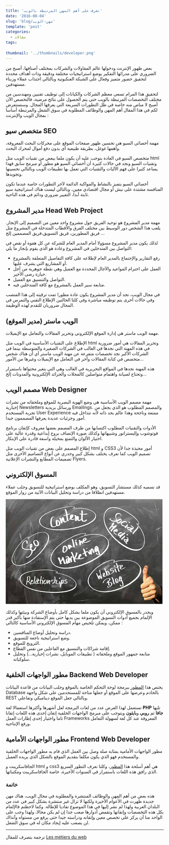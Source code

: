 ```yaml
---
title: 'تعرف على أهم المهن المرتبطة بالويب'
date: '2016-08-04'
slug: 'blog/مهن-الويب'
template: 'post'
categories:
  - مقالات
tags:

thumbnail: '../thumbnails/developer.png'
---
```


بعض ظهور الإنترنت ودخولها عالم المقاولات والشركات بمختلف أصنافها، أصبح من الضروري على مدرائها التفكير بوضع استراتيجيات مختلفة ودقيقة وذات أهداف محددة لتحقيق حضور متميز وفعال على الشبكة العنكبوتية وبالتالي اجتذاب عملاء وزبناء مستهدفين.

لتحقيق هذا المرام تسعى معظم الشركات والكيانات إلى توظيف تقنيين ومهندسين من مختلف التخصصات المرتبطة بالويب حتى يتم الحصول على نتائج مرضية، فالتخصص الآن أصبح لا مناص منه خاصة في ظل التطورات السريعة التي يعرفها المجال. وسنستعرض لكم في هذا المقال أهم المهن والوظائف المطلوبة في سوق الشغل والمرتبطة أساسا بمجال الويب والإنترنت :

## متخصص سيو SEO

مهمة أخصائي السيو هي تحسين ظهور صفحات الموقع على محركات البحث المعروفة، وأهمها غوغل، بطريقة طبيعية أي بدون دفع أموال لمحرك البحث.

متخصص السيو في العادة يتوجب عليه أن يكون ملما ببعض من تقنيات الويب مثل html وتقنيات السيو ونجد في حالات كثيرة أن أخصائي السيو هو مطور أو مبرمج سابق فهذا يساعد كثيرا على فهم الآليات والتقنيات التي تعمل بها تطبيقات الويب وبالتالي تحسينها وتجويدها.

أخصائي السيو يتميز بالنشاط والمواكبة الدائمة لآخر التطورات خاصة عندما تكون المنافسة مشتدة على نيش أو مجال اقتصادي معين، وبالتالي ليست هناك استراتيجية سيو ثابتة أبدا، التغيير ضروري ودائم في هذه الناحية.

## مدير المشروع Head Web Project

مهمة مدير المشروع هو توحيد الفريق حول مشروع واحد معين من التصميم إلى الإنجاز. يلعب هذا الشخص دور الوسيط بين مختلف الفرق والأقطاب المتدخلة في المشروع مثل فريق المطورين، فريق التسويق،فريق المصممين إلخ ...

لذلك يكون مدير المشروع مسؤولا أمام المدير العام للشركة عن كل هفوة أو نقص في التواصل بين المتدخلين في المشروع وعادة هو الذي يقوم بإنجاز ما يلي:

- رفع التقارير والإجتماع بالمدير العام لإطلاعه على كافة التفاصيل المتعلقة بالمشروع أو المشاريع التي يشرف عليها.
- العمل على احترام المواعيد والآجال المحددة مع العميل وهي نقطة جوهرية من أجل حيازة رضى الأخير.
- التواصل والتنسيق مع العميل.
- متابعة سير العمل بالمشروع مع كافة المتدخلين فيه.

في مجال الويب، نجد أن مدير المشروع يكون عادة مطورا تمت ترقيته إلى هذا المنصب وفي حالات أخرى يتم توظيفه مباشرة وفي كلتا الحالتين الإطلاع التقني والتمرس في المجال ضروريان للتقدم لهذه الوظيفة.

## الويب ماستر (مدير الموقع)

مهمة الويب ماستر هي إدارة الموقع الإلكتروني وتحرير المقالات والتعامل مع الإيميلات.

الإطلاع على التقنيات الأساسية في الويب مثل html وتحرير المقالات هي أمور ضرورية في هذه المهنة التي نجدها في الغالب في الشركات الصغيرة والمتوسطة بينما في الشركات الأكبر نجد تخصصات متفرعة عن مهنة الويب ماستر أي أن هناك شخص متخصص في كتابة المقالات وآخر في التعامل مع الإيميلات وغيرها من الأمور...

هذه المهنة نجدها في المواقع التحريرية في الغالب وهي التي يتغير محتواها باستمرار وتحتاج لصيانة واهتمام متواصلين كالمجلات والجرائد الإلكترونية والمدونات إلخ...

## مصمم الويب Web Designer

مهمة مصمم الويب الأساسية هي وضع الهوية البصرية للموقع وملحقاته من نشرات إخبارية Newsletters ورسائل بريدية Emailings. والمصمم المطلوب هو الذي يجعل من تجربة المستخدم User Experience ممتعة وناجحة وهذا عالم بحد ذاته لأنه تتداخل فيه أمور وجزئيات عديدة يعرفها المصممون جيدا.

الأدوات والتقنيات المطلوب اكتسابها من طرف المصمم بعضها معروف كإتقان برنامج فوتوشوب وإليستراتور وشبيهاتها وكذلك ضورة الإتصاف بروح إبداعية وقدرة عالية على اختيار الألوان والتمتع بمخيلة واسعة قادرة على الإبتكار.

إطلاع المصمم على بعض من تقنيات الويب مثل html و CSS3 أمور محبذة جدا لأن تصميم الويب كما نعرف يختلف بشكل كبير وجدري عن أنواع التصاميم الأخرى مثل تصميمات المطابع والنشرات الإعلانية Flyers.

## المسوق الإلكتروني

قد نسميه كذلك مستشار التسويق، وهو المكلف بوضع استراتيجية للتسويق وجلب عملاء مستهدفين انطلاقا من دراسة وتحليل البيانات الآتية من زوار الموقع.

[![المسوق الإلكتروني](../images/web-marketing.jpg)](../images/web-marketing.jpg)

ويجدر بالمسوق الإلكتروني أن يكون ملما بشكل كامل بأوضاع الشركة وبيئتها وكذلك الإلمام بجميع أدوات التسويق الموضوعة بين يديها حتى يتم الإستفادة منها بأكبر قدر ممكن، ويمكن تلخيص مهام المسوق الإلكتروني الأساسية كالتالي :

- دراسة وتحليل أوضاع المنافسين.
- وضع استراتيجية ناجعة للتسويق.
- الترويج للموقع.
- إقامة شراكات والتنسيق مع الفاعلين من نفس القطاع.
- متابعة جمهور الموقع وملحقاته ( تطبيقات الموبايل، نشرات إخبارية...) وتحليل سلوكياته.

## مطور الواجهات الخلفية Backend Web Developer

يختص هذا [المطور](http://www.tutomena.com/blog/become-professional-web-developer/) ببرمجة لوحة التحكم الخاصة بالموقع وجلب البيانات من قاعدة البيانات Database بالخادم وعرضها على الموقع أو جعلها متاحة للمستخدمين على شكل واجهة REST وبالتالي جعل الموقع ديناميكي وتفاعلي.

تستعمل لهذا الغرض عدد من لغات البرمجة لعل أشهرها وأكثرها استعمالا لغة **PHP** تليها **جافا** ثم **روبي** و**بايثون** ويتوجب على مبرمج الواجهات الخلفية إتقان إحدى هذه اللغات إتقانا تاما واختيار إحدى إطارات العمل Frameworks المعروفة عند كل لغة لسهولة التعامل ورفع الإنتاجية.

## مطور الواجهات الأمامية Frontend Web Developer

مطور الواجهات الأمامية بمثابة صلة وصل بين العمل الذي قام به مطور الواجهات الخلفية والمستخدم فهو الذي يكون مكلفا بتقديم الموقع بالشكل الذي يريده العميل.

الجافاسكريبت و html و css3 هي أهم أسلحة هذا [المطور](http://www.tutomena.com/blog/become-professional-web-developer/)، وكلنا نعرف التطور السريع الذي رافق هذه اللغات باستمرار في السنوات الأخيرة، خاصة الجافاسكريبت ومكتباتها.

### خاتمة

هذه بعض من أهم المهن والوظائف المنتشرة والمطلوبة في مجال الويب، هناك مهن جديدة ظهرت في الأعوام الأخيرة ولكنها لا تزال غير منتشرة بشكل كبير في عدد من البلدان العربية ولهذا لم نشر إليها في هذا الموضوع تفاديا للإطالة. وكما لاحظتم فالإلمام بكل هذه التخصصات وإتقانها وتقمص أدوارها صعب جدا إن لم يكن محالا، ولهذا وجب على الواحد منا أن يركز على تخصص معين وإتقانه ودراسته جيدا حتى يرفع من مستواه وآنذاك لن يصعب عليه إيجاد مكان له في سوق الشغل.

---

ترجمة بتصرف للمقال [Les métiers du web](https://www.redacteur.com/blog/les-metiers-du-web/)
